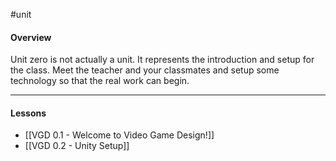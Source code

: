 #unit

#### Overview

Unit zero is not actually a unit. It represents the introduction and setup for the class. Meet the teacher and your classmates and setup some technology so that the real work can begin.

---
#### Lessons

- [[VGD 0.1 - Welcome to Video Game Design!]]
- [[VGD 0.2 - Unity Setup]]